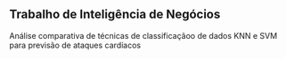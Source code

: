 ## Trabalho de Inteligência de Negócios

Análise comparativa de técnicas de classificaçãoo de dados KNN e SVM para previsão de ataques cardíacos
